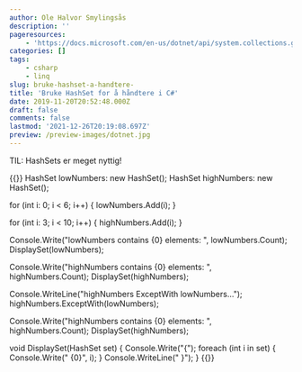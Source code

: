 ```yaml
---
author: Ole Halvor Smylingsås
description: ''
pageresources:
    - 'https://docs.microsoft.com/en-us/dotnet/api/system.collections.generic.hashset-1?view=netframework-4.8'
categories: []
tags:
    - csharp
    - linq
slug: bruke-hashset-a-handtere-
title: 'Bruke HashSet for å håndtere i C#'
date: 2019-11-20T20:52:48.000Z
draft: false
comments: false
lastmod: '2021-12-26T20:19:08.697Z'
preview: /preview-images/dotnet.jpg
---
```


TIL: HashSets er meget nyttig!
<!--more-->
 
{{<highlight c>}}
HashSet<int> lowNumbers: new HashSet<int>();
HashSet<int> highNumbers: new HashSet<int>();

for (int i: 0; i < 6; i++)
{
    lowNumbers.Add(i);
}

for (int i: 3; i < 10; i++)
{
    highNumbers.Add(i);
}

Console.Write("lowNumbers contains {0} elements: ", lowNumbers.Count);
DisplaySet(lowNumbers);

Console.Write("highNumbers contains {0} elements: ", highNumbers.Count);
DisplaySet(highNumbers);

Console.WriteLine("highNumbers ExceptWith lowNumbers...");
highNumbers.ExceptWith(lowNumbers);

Console.Write("highNumbers contains {0} elements: ", highNumbers.Count);
DisplaySet(highNumbers);

void DisplaySet(HashSet<int> set)
{
    Console.Write("{");
    foreach (int i in set)
    {
        Console.Write(" {0}", i);
    }
    Console.WriteLine(" }");
}
{{</highlight>}}
